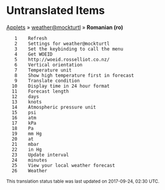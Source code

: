 # Untranslated Items
[Applets](../../../README.md) &#187; [weather@mockturtl](../README.md) &#187; **Romanian (ro)**

       1	Refresh
       2	Settings for weather@mockturtl
       3	Set the keybinding to call the menu
       4	Get WOEID
       5	http://woeid.rosselliot.co.nz/
       6	Vertical orientation
       7	Temperature unit
       8	Show high temperature first in forecast
       9	Translate condition
      10	Display time in 24 hour format
      11	Forecast length
      12	days
      13	knots
      14	Atmospheric pressure unit
      15	psi
      16	atm
      17	kPa
      18	Pa
      19	mm Hg
      20	at
      21	mbar
      22	in Hg
      23	Update interval
      24	minutes
      25	View your local weather forecast
      26	Weather

<sup>This translation status table was last updated on 2017-09-24, 02:30 UTC.</sup>
